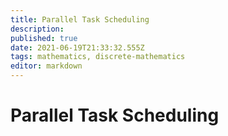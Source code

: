 ```yaml
---
title: Parallel Task Scheduling
description: 
published: true
date: 2021-06-19T21:33:32.555Z
tags: mathematics, discrete-mathematics
editor: markdown
---
```


# Parallel Task Scheduling
